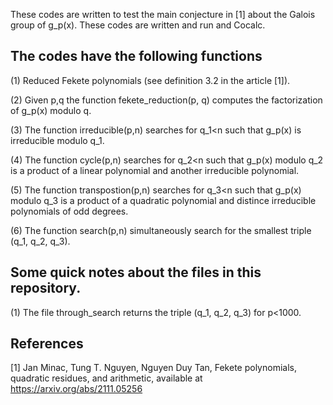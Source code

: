 These codes are written to test the main conjecture in [1] about the Galois group of g_p(x). These codes are written and run and Cocalc. 


## The codes have the following functions 

(1) Reduced Fekete polynomials (see definition 3.2 in the article [1]). 

(2) Given p,q the function fekete_reduction(p, q) computes the factorization of g_p(x) modulo q. 

(3) The function irreducible(p,n) searches for q_1<n such that g_p(x) is irreducible modulo q_1. 

(4) The function cycle(p,n) searches for q_2<n such that g_p(x) modulo q_2 is a product of a linear polynomial and another irreducible polynomial. 

(5) The function transpostion(p,n) searches for q_3<n such that g_p(x) modulo q_3 is a product of a quadratic polynomial and distince irreducible polynomials of odd degrees. 

(6) The function search(p,n) simultaneously search for the smallest triple (q_1, q_2, q_3).

## Some quick notes about the files in this repository.

(1) The file through_search returns the triple (q_1, q_2, q_3) for p<1000.

## References 

[1] Jan Minac, Tung T. Nguyen, Nguyen Duy Tan, Fekete polynomials, quadratic residues, and arithmetic, available at https://arxiv.org/abs/2111.05256

 
